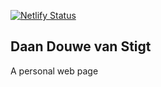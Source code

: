 [![Netlify Status](https://api.netlify.com/api/v1/badges/2b8be80a-e9d0-41f8-b0dd-f8b9c32f9e54/deploy-status)](https://app.netlify.com/projects/thunderous-bonbon-598bb7/deploys)

## Daan Douwe van Stigt
A personal web page
